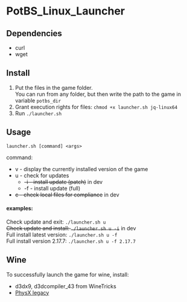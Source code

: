 
# PotBS_Linux_Launcher
## Dependencies
 - curl 
 - wget

## Install
1. Put the files in the game folder.  
You can run from any folder, but then write the path to the game in variable `potbs_dir`
2. Grant execution rights for files: `chmod +x launcher.sh jq-linux64`
3. Run `./launcher.sh`


## Usage

    launcher.sh [command] <args>
command:

 - v  - display the currently installed version of the game
 - u  - check for updates
	 - ~~-i - install update (patch)~~ in dev
	 - -f - install update (full)
 - ~~c  - check local files for compliance~~ in dev

#### examples:
Check update and exit:     `./launcher.sh u`  
~~Check update and install:    `./launcher.sh u -i`~~ in dev  
Full install latest version:    `./launcher.sh u -f`  
Full install version 2.17.7:  `./launcher.sh u -f 2.17.7`  


## Wine
To successfully launch the game for wine, install:
 - d3dx9, d3dcompiler_43 from WineTricks
 - [PhysX legacy](https://www.nvidia.com/en-us/drivers/physx/physx-9-13-0604-legacy-driver/)

